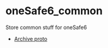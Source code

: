 # oneSafe6_common

Store common stuff for oneSafe6
- [Archive proto](https://github.com/LunabeeStudio/oneSafe6_common/blob/master/proto/OneSafeArchive.proto)
